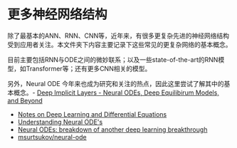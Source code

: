 # 更多神经网络结构

除了最基本的ANN、RNN、CNN等，近年来，有很多更复杂先进的神经网络结构受到应用者关注。本文件夹下内容主要记录下这些常见的更复杂网络的基本概念。

目前主要包括RNN与ODE之间的微妙联系；以及一些state-of-the-art的RNN模型，如Transformer等；还有更多CNN相关的模型。

另外，Neural ODE 今年来也成为研究和关注的热点，因此这里尝试了解其中的基本概念。- [Deep Implicit Layers - Neural ODEs, Deep Equilibirum Models, and Beyond](http://implicit-layers-tutorial.org/)
- [Notes on Deep Learning and Differential Equations](https://cloud4scieng.org/2020/06/10/notes-on-deep-learning-and-differential-equations/)
- [Understanding Neural ODE's](https://jontysinai.github.io/jekyll/update/2019/01/18/understanding-neural-odes.html)
- [Neural ODEs: breakdown of another deep learning breakthrough](https://towardsdatascience.com/neural-odes-breakdown-of-another-deep-learning-breakthrough-3e78c7213795)
- [msurtsukov/neural-ode](https://nbviewer.jupyter.org/github/msurtsukov/neural-ode/blob/master/Neural%20ODEs.ipynb)
